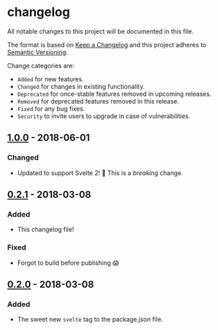 # changelog

All notable changes to this project will be documented in this file.

The format is based on [Keep a Changelog](http://keepachangelog.com/en/1.0.0/)
and this project adheres to [Semantic Versioning](http://semver.org/spec/v2.0.0.html).

Change categories are:

* `Added` for new features.
* `Changed` for changes in existing functionality.
* `Deprecated` for once-stable features removed in upcoming releases.
* `Removed` for deprecated features removed in this release.
* `Fixed` for any bug fixes.
* `Security` to invite users to upgrade in case of vulnerabilities.

## [1.0.0] - 2018-06-01
### Changed
- Updated to support Svelte 2! 🙌 This is a *breaking* change.

## [0.2.1] - 2018-03-08
### Added
- This changelog file!
### Fixed
- Forgot to build before publishing 😱

## [0.2.0] - 2018-03-08
### Added
- The sweet new `svelte` tag to the package.json file.

[1.0.0]: https://github.com/saibotsivad/svelte-panel-click/compare/v0.2.1...v1.0.0
[0.2.1]: https://github.com/saibotsivad/svelte-panel-click/compare/v0.2.0...v0.2.1
[0.2.0]: https://github.com/saibotsivad/svelte-panel-click/compare/v0.1.8...v0.2.0
